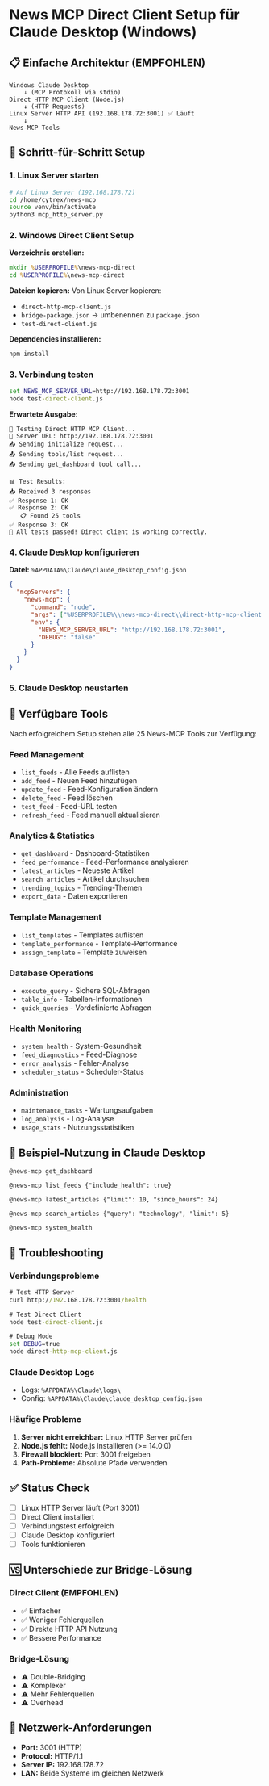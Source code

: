 # News MCP Direct Client Setup für Claude Desktop (Windows)

## 📋 Einfache Architektur (EMPFOHLEN)

```
Windows Claude Desktop
    ↓ (MCP Protokoll via stdio)
Direct HTTP MCP Client (Node.js)
    ↓ (HTTP Requests)
Linux Server HTTP API (192.168.178.72:3001) ✅ Läuft
    ↓
News-MCP Tools
```

## 🎯 Schritt-für-Schritt Setup

### 1. Linux Server starten

```bash
# Auf Linux Server (192.168.178.72)
cd /home/cytrex/news-mcp
source venv/bin/activate
python3 mcp_http_server.py
```

### 2. Windows Direct Client Setup

**Verzeichnis erstellen:**
```cmd
mkdir %USERPROFILE%\news-mcp-direct
cd %USERPROFILE%\news-mcp-direct
```

**Dateien kopieren:**
Von Linux Server kopieren:
- `direct-http-mcp-client.js`
- `bridge-package.json` → umbenennen zu `package.json`
- `test-direct-client.js`

**Dependencies installieren:**
```cmd
npm install
```

### 3. Verbindung testen

```cmd
set NEWS_MCP_SERVER_URL=http://192.168.178.72:3001
node test-direct-client.js
```

**Erwartete Ausgabe:**
```
🧪 Testing Direct HTTP MCP Client...
📡 Server URL: http://192.168.178.72:3001
📤 Sending initialize request...
📤 Sending tools/list request...
📤 Sending get_dashboard tool call...

📊 Test Results:
📥 Received 3 responses
✅ Response 1: OK
✅ Response 2: OK
   📋 Found 25 tools
✅ Response 3: OK
🎉 All tests passed! Direct client is working correctly.
```

### 4. Claude Desktop konfigurieren

**Datei:** `%APPDATA%\Claude\claude_desktop_config.json`

```json
{
  "mcpServers": {
    "news-mcp": {
      "command": "node",
      "args": ["%USERPROFILE%\\news-mcp-direct\\direct-http-mcp-client.js"],
      "env": {
        "NEWS_MCP_SERVER_URL": "http://192.168.178.72:3001",
        "DEBUG": "false"
      }
    }
  }
}
```

### 5. Claude Desktop neustarten

## 🔧 Verfügbare Tools

Nach erfolgreichem Setup stehen alle 25 News-MCP Tools zur Verfügung:

### Feed Management
- `list_feeds` - Alle Feeds auflisten
- `add_feed` - Neuen Feed hinzufügen
- `update_feed` - Feed-Konfiguration ändern
- `delete_feed` - Feed löschen
- `test_feed` - Feed-URL testen
- `refresh_feed` - Feed manuell aktualisieren

### Analytics & Statistics
- `get_dashboard` - Dashboard-Statistiken
- `feed_performance` - Feed-Performance analysieren
- `latest_articles` - Neueste Artikel
- `search_articles` - Artikel durchsuchen
- `trending_topics` - Trending-Themen
- `export_data` - Daten exportieren

### Template Management
- `list_templates` - Templates auflisten
- `template_performance` - Template-Performance
- `assign_template` - Template zuweisen

### Database Operations
- `execute_query` - Sichere SQL-Abfragen
- `table_info` - Tabellen-Informationen
- `quick_queries` - Vordefinierte Abfragen

### Health Monitoring
- `system_health` - System-Gesundheit
- `feed_diagnostics` - Feed-Diagnose
- `error_analysis` - Fehler-Analyse
- `scheduler_status` - Scheduler-Status

### Administration
- `maintenance_tasks` - Wartungsaufgaben
- `log_analysis` - Log-Analyse
- `usage_stats` - Nutzungsstatistiken

## 🧪 Beispiel-Nutzung in Claude Desktop

```
@news-mcp get_dashboard

@news-mcp list_feeds {"include_health": true}

@news-mcp latest_articles {"limit": 10, "since_hours": 24}

@news-mcp search_articles {"query": "technology", "limit": 5}

@news-mcp system_health
```

## 🐛 Troubleshooting

### Verbindungsprobleme
```cmd
# Test HTTP Server
curl http://192.168.178.72:3001/health

# Test Direct Client
node test-direct-client.js

# Debug Mode
set DEBUG=true
node direct-http-mcp-client.js
```

### Claude Desktop Logs
- Logs: `%APPDATA%\Claude\logs\`
- Config: `%APPDATA%\Claude\claude_desktop_config.json`

### Häufige Probleme

1. **Server nicht erreichbar:** Linux HTTP Server prüfen
2. **Node.js fehlt:** Node.js installieren (>= 14.0.0)
3. **Firewall blockiert:** Port 3001 freigeben
4. **Path-Probleme:** Absolute Pfade verwenden

## ✅ Status Check

- [ ] Linux HTTP Server läuft (Port 3001)
- [ ] Direct Client installiert
- [ ] Verbindungstest erfolgreich
- [ ] Claude Desktop konfiguriert
- [ ] Tools funktionieren

## 🆚 Unterschiede zur Bridge-Lösung

### Direct Client (EMPFOHLEN)
- ✅ Einfacher
- ✅ Weniger Fehlerquellen
- ✅ Direkte HTTP API Nutzung
- ✅ Bessere Performance

### Bridge-Lösung
- ⚠️ Double-Bridging
- ⚠️ Komplexer
- ⚠️ Mehr Fehlerquellen
- ⚠️ Overhead

## 📡 Netzwerk-Anforderungen

- **Port:** 3001 (HTTP)
- **Protocol:** HTTP/1.1
- **Server IP:** 192.168.178.72
- **LAN:** Beide Systeme im gleichen Netzwerk